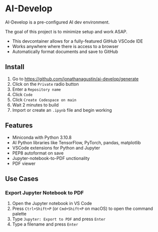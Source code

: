 # AI-Develop

AI-Develop is a pre-configured AI dev environment.

The goal of this project is to minimize setup and work ASAP.

- This devcontainer allows for a fully-featured GitHub VSCode IDE
- Works anywhere where there is access to a browser
- Automatically format documents and save to GitHub

## Install

1. Go to <https://github.com/jonathanagustin/ai-develop/generate>
1. Click on the `Private` radio button
1. Enter a `Repository name`
1. Click `Code`
1. Click `Create Codespace on main`
1. Wait 2 minutes to build
1. Import or create an `.ipynb` file and begin working

## Features

- Miniconda with Python 3.10.8
- AI Python libraries like TensorFlow, PyTorch, pandas, matplotlib
- VSCode extensions for Python and Jupyter
- PEP8 autoformat on save
- Jupyter-notebook-to-PDF unctionality
- PDF viewer

## Use Cases

### Export Jupyter Notebook to PDF

1. Open the Jupyter notebook in VS Code
1. Press `Ctrl+Shift+P` (or `Cmd+Shift+P` on macOS) to open the command palette
1. Type `Jupyter: Export to PDF` and press `Enter`
1. Type a filename and press `Enter`
